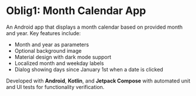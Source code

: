 # Oblig1: Month Calendar App

An Android app that displays a month calendar based on provided month and year. 
Key features include:

- Month and year as parameters
- Optional background image
- Material design with dark mode support
- Localized month and weekday labels
- Dialog showing days since January 1st when a date is clicked

Developed with **Android**, **Kotlin**, and **Jetpack Compose** with automated unit and UI tests for functionality verification.
